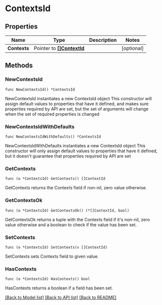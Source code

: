 # ContextsId

## Properties

Name | Type | Description | Notes
------------ | ------------- | ------------- | -------------
**Contexts** | Pointer to [**[]ContextId**](ContextId.md) |  | [optional]

## Methods

### NewContextsId

`func NewContextsId() *ContextsId`

NewContextsId instantiates a new ContextsId object
This constructor will assign default values to properties that have it defined,
and makes sure properties required by API are set, but the set of arguments
will change when the set of required properties is changed

### NewContextsIdWithDefaults

`func NewContextsIdWithDefaults() *ContextsId`

NewContextsIdWithDefaults instantiates a new ContextsId object
This constructor will only assign default values to properties that have it defined,
but it doesn't guarantee that properties required by API are set

### GetContexts

`func (o *ContextsId) GetContexts() []ContextId`

GetContexts returns the Contexts field if non-nil, zero value otherwise.

### GetContextsOk

`func (o *ContextsId) GetContextsOk() (*[]ContextId, bool)`

GetContextsOk returns a tuple with the Contexts field if it's non-nil, zero value otherwise
and a boolean to check if the value has been set.

### SetContexts

`func (o *ContextsId) SetContexts(v []ContextId)`

SetContexts sets Contexts field to given value.

### HasContexts

`func (o *ContextsId) HasContexts() bool`

HasContexts returns a boolean if a field has been set.

[[Back to Model list]](../README.md#documentation-for-models) [[Back to API list]](../README.md#documentation-for-api-endpoints) [[Back to README]](../README.md)
